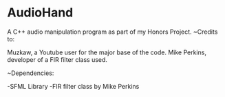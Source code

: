 # AudioHand
A C++ audio manipulation program as part of my Honors Project.
~Credits to:

Muzkaw, a Youtube user for the major base of the code. Mike Perkins, developer of a FIR filter class used.

~Dependencies:

-SFML Library
-FIR filter class by Mike Perkins
